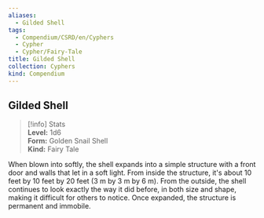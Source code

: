 ```yaml
---
aliases:
  - Gilded Shell
tags:
  - Compendium/CSRD/en/Cyphers
  - Cypher
  - Cypher/Fairy-Tale
title: Gilded Shell
collection: Cyphers
kind: Compendium
---
```

## Gilded Shell  
>[!info] Stats  
> **Level:** 1d6  
> **Form:** Golden Snail Shell  
> **Kind:** Fairy Tale
  
When blown into softly, the shell expands into a simple structure with a front door and walls that let in a soft light. From inside the structure, it's about 10 feet by 10 feet by 20 feet (3 m by 3 m by 6 m). From the outside, the shell continues to look exactly the way it did before, in both size and shape, making it difficult for others to notice. Once expanded, the structure is permanent and immobile.